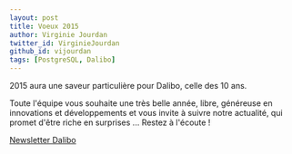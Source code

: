 ```yaml
---
layout: post
title: Voeux 2015
author: Virginie Jourdan
twitter_id: VirginieJourdan   
github_id: vijourdan
tags: [PostgreSQL, Dalibo]
---
```



2015 aura une saveur particulière pour Dalibo, celle des 10 ans.


Toute l'équipe vous souhaite une très belle année, libre, généreuse en innovations et développements et vous invite à suivre notre actualité, qui promet d'être riche en surprises ...
Restez à l'écoute ! 

[Newsletter Dalibo](http://dalibo.us6.list-manage.com/subscribe?u=1c10ff1ff8&id=0f138e24f0)
